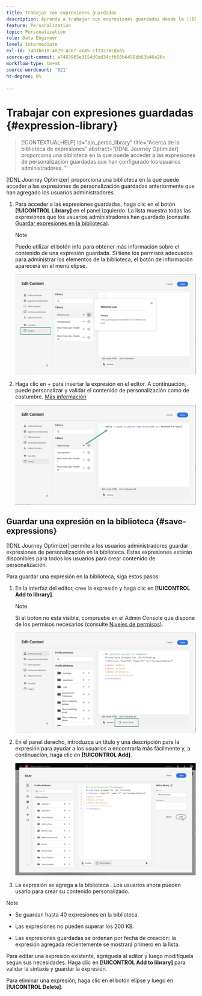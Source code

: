 ```yaml
---
title: Trabajar con expresiones guardadas
description: Aprenda a trabajar con expresiones guardadas desde la [!DNL Journey Optimizer] biblioteca.
feature: Personalization
topic: Personalization
role: Data Engineer
level: Intermediate
exl-id: 74b1be18-4829-4c67-ae45-cf13278cda65
source-git-commit: a7483965e3154d0ad34cfb56b6458bb63b46a26c
workflow-type: tm+mt
source-wordcount: '321'
ht-degree: 0%

---
```


# Trabajar con expresiones guardadas {#expression-library}

>[!CONTEXTUALHELP]
>id="ajo_perso_library"
>title="Acerca de la biblioteca de expresiones"
>abstract="[!DNL Journey Optimizer] proporciona una biblioteca en la que puede acceder a las expresiones de personalización guardadas que han configurado los usuarios administradores. "

[!DNL Journey Optimizer] proporciona una biblioteca en la que puede acceder a las expresiones de personalización guardadas anteriormente que han agregado los usuarios administradores.

1. Para acceder a las expresiones guardadas, haga clic en el botón **[!UICONTROL Library]** en el panel izquierdo. La lista muestra todas las expresiones que los usuarios administradores han guardado (consulte [Guardar expresiones en la biblioteca](#save-expressions)).

   >[!NOTE]
   >
   >Puede utilizar el botón info para obtener más información sobre el contenido de una expresión guardada. Si tiene los permisos adecuados para administrar los elementos de la biblioteca, el botón de información aparecerá en el menú elipse.

   ![](assets/library-list.png)

1. Haga clic en + para insertar la expresión en el editor. A continuación, puede personalizar y validar el contenido de personalización como de costumbre. [Más información](../personalization/personalization-build-expressions.md)

   ![](assets/library-add.png)

## Guardar una expresión en la biblioteca {#save-expressions}

[!DNL Journey Optimizer] permite a los usuarios administradores guardar expresiones de personalización en la biblioteca. Estas expresiones estarán disponibles para todos los usuarios para crear contenido de personalización.

Para guardar una expresión en la biblioteca, siga estos pasos:

1. En la interfaz del editor, cree la expresión y haga clic en **[!UICONTROL Add to library]**.

   >[!NOTE]
   >
   >Si el botón no está visible, compruebe en el Admin Console que dispone de los permisos necesarios (consulte [Niveles de permisos](../administration/high-low-permissions.md)).

   ![](assets/library-save.png)

1. En el panel derecho, introduzca un título y una descripción para la expresión para ayudar a los usuarios a encontrarla más fácilmente y, a continuación, haga clic en **[!UICONTROL Add]**.

   ![](assets/add-expression.png)

1. La expresión se agrega a la biblioteca . Los usuarios ahora pueden usarlo para crear su contenido personalizado.


>[!NOTE]
>
>* Se guardan hasta 40 expresiones en la biblioteca.
>
>* Las expresiones no pueden superar los 200 KB.
>
>* Las expresiones guardadas se ordenan por fecha de creación: la expresión agregada recientemente se mostrará primero en la lista.



Para editar una expresión existente, agréguela al editor y luego modifíquela según sus necesidades. Haga clic en **[!UICONTROL Add to library]** para validar la sintaxis y guardar la expresión.

Para eliminar una expresión, haga clic en el botón elipse y luego en **[!UICONTROL Delete]**.
